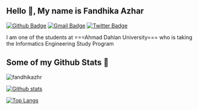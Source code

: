 ## Hello 👋, My name is Fandhika Azhar
[![Github Badge](https://img.shields.io/badge/-fandhikazhr-grey?style=flat&logo=github&logoColor=white&link=https://github.com/fandhikazhr/)](https://www.github.com/fandhikazhr/) [![Gmail Badge](https://img.shields.io/badge/-fandhikaazhar2302@gmail.com-c14438?style=flat&logo=Gmail&logoColor=white&link=mailto:fandhikaazhar2302@gmail.com)](mailto:fandhikaazhar2302@gmail.com) [![Twitter Badge](https://img.shields.io/badge/-fandhikazhr-00acee?style=flat&logo=twitter&logoColor=white&link=https://twitter.com/fandhikazhr/)](https://www.twitter.com/fandhikazhr/) <p align='left'>I am one of the students at ===Ahmad Dahlan University=== who is taking the Informatics Engineering Study Program</p>

## Some of my Github Stats 👀
<p align=left> <img src=https://komarev.com/ghpvc/?username=fandhikazhr alt=fandhikazhr /> </p>

[![Github stats](https://github-readme-stats.vercel.app/api?username=fandhikazhr&show_icons=true&include_all_commits=true&theme=github_dark)](https://github.com/fandhikazhr/github-readme-stats)

[![Top Langs](https://github-readme-stats.vercel.app/api/top-langs/?username=fandhikazhr&layout=compact&theme=github_dark)](https://github.com/fandhikazhr/github-readme-stats)
